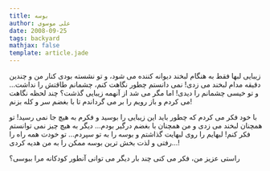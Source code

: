 ```yaml
---
title: بوسه
author: علی موسوی
date: 2008-09-25
tags: backyard
mathjax: false
template: article.jade
---
```


زیبایی لبها فقط به هنگام لبخند دیوانه کننده می شود، و تو نشسته بودی کنار من و چندین دقیقه مدام لبخند می زدی! نمی دانستم چطور نگاهت کنم، چشمانم طاقتش را نداشت... و تو خیسی چشمانم را دیدی! اما مگر می شد از آنهمه زیبایی گذشت؟ چند لحظه نگاهت می کردم و باز رویم را بر می گرداندم تا با بغضم سر و کله بزنم!

با خود فکر می کردم که چطور باید این زیبایی را بوسید و فکرم به هیچ جا نمی رسید! تو همچنان لبخند می زدی و من همچنان با بغضم درگیر بودم... دیگر به هیچ چیز نمی توانستم فکر کنم! لبهایم را روی لبهایت گذاشتم و بوسه را به تو سپردم... تو خودت همه راه را رفتی و لذت بخش ترین بوسه ممکن را به من هدیه کردی...!

راستی عزیز من، فکر می کنی چند بار دیگر می توانی آنطور کودکانه مرا ببوسی؟
